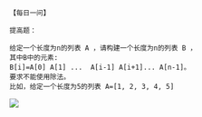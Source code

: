 ```
【每日一问】

提高题：

给定一个长度为n的列表 A ，请构建一个长度为n的列表 B ， 
其中B中的元素:
B[i]=A[0] A[1] ...  A[i-1] A[i+1]... A[n-1]。
要求不能使用除法。
比如，给定一个长度为5的列表 A=[1, 2, 3, 4, 5]

```
![](https://w.wallhaven.cc/full/96/wallhaven-968z18.jpg)

